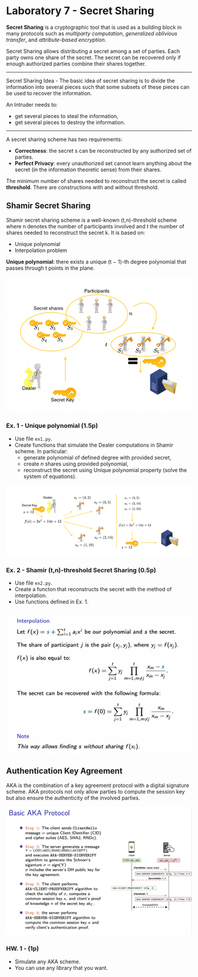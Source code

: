 # Laboratory 7 - Secret Sharing

**Secret Sharing** is a cryptographic tool that is used as a building block in many protocols such as *multiparty computation*, *generalized oblivious transfer*, and *attribute-based encryption*.

Secret Sharing allows distributing a secret among a set of parties. Each party owns one share of the secret.
The secret can be recovered only if enough authorized parties combine their shares together.

---
Secret Sharing Idea - The basic idea of secret sharing is to divide the information into several pieces such that some subsets of these pieces can be used to recover the information.

An Intruder needs to:
- get several pieces to steal the information,
- get several pieces to destroy the information.

---

A secret sharing scheme has two requirements:
- **Correctness**: the secret s can be reconstructed by any authorized set of parties.
- **Perfect Privacy**: every unauthorized set cannot learn anything about the secret (in the information theoretic sense) from their shares.

The minimum number of shares needed to reconstruct the secret is called **threshold**. There are constructions with and without threshold.

## Shamir Secret Sharing

Shamir secret sharing scheme is a well-known (t,n)-threshold scheme where n denotes the number of participants involved and t the number of shares needed to reconstruct the secret k.
It is based on: 
- Unique polynomial
- Interpolation problem

**Unique polynomial**: there exists a unique (t − 1)-th degree polynomial that passes through t points in the plane.

![shamir.png](shamir.png)

### Ex. 1 - Unique polynomial (1.5p)
- Use file `ex1.py`.
- Create functions that simulate the Dealer computations in Shamir scheme. In particular:
  - generate polynomial of defined degree with provided secret,
  - create *n* shares using provided polynomial,
  - reconstruct the secret using Unique polynomial property (solve the system of equations).

![shamir_ex.png](shamir_ex.png)

### Ex. 2 - Shamir (t,n)-threshold Secret Sharing (0.5p)
- Use file `ex2.py`.
- Create a functon that reconstructs the secret with the method of interpolation.
- Use functions defined in Ex. 1.

![shamir_int.png](shamir_int.png)

## Authentication Key Agreement

AKA is the combination of a key agreement protocol with a digital signature scheme.
AKA protocols not only allow parties to compute the session key but also ensure the authenticity of the involved parties.

![aka.png](aka.png)

### HW. 1 - (1p)
- Simulate any AKA scheme.
- You can use any library that you want.
